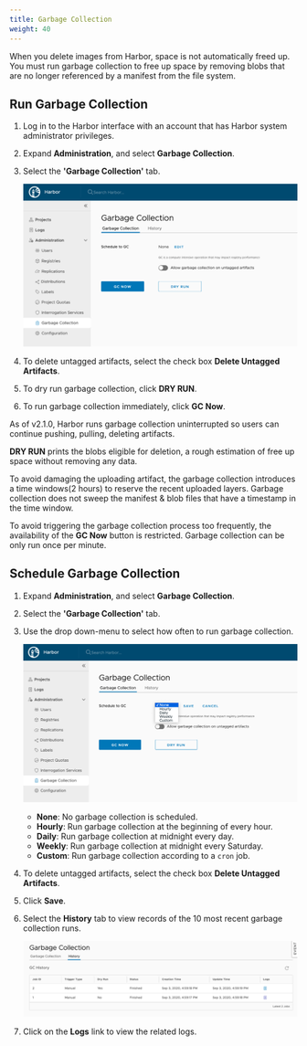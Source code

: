 ```yaml
---
title: Garbage Collection
weight: 40
---
```


When you delete images from Harbor, space is not automatically freed up. You must run garbage collection to free up space by removing blobs that are no longer referenced by a manifest from the file system.  

## Run Garbage Collection

1. Log in to the Harbor interface with an account that has Harbor system administrator privileges.
1. Expand **Administration**, and select **Garbage Collection**. 
1. Select the **'Garbage Collection'** tab.

    ![Garbage collection](../../img/garbage-collection.png)

1. To delete untagged artifacts, select the check box **Delete Untagged Artifacts**.
1. To dry run garbage collection, click **DRY RUN**. 
1. To run garbage collection immediately, click **GC Now**.

As of v2.1.0, Harbor runs garbage collection uninterrupted so users can continue pushing, pulling, deleting artifacts.

**DRY RUN** prints the blobs eligible for deletion, a rough estimation of free up space without removing any data. 

To avoid damaging the uploading artifact, the garbage collection introduces a time windows(2 hours) to reserve the recent uploaded layers. Garbage collection does not sweep the manifest & blob files that have a timestamp in the time window.

To avoid triggering the garbage collection process too frequently, the availability of the **GC Now** button is restricted. Garbage collection can be only run once per minute.

## Schedule Garbage Collection

1. Expand **Administration**, and select **Garbage Collection**. 
1. Select the **'Garbage Collection'** tab.
1. Use the drop down-menu to select how often to run garbage collection.

    ![Schedule garbage collection](../../img/gc-policy.png)

    * **None**: No garbage collection is scheduled.
    * **Hourly**: Run garbage collection at the beginning of every hour.
    * **Daily**: Run garbage collection at midnight every day.
    * **Weekly**: Run garbage collection at midnight every Saturday.
    * **Custom**: Run garbage collection according to a `cron` job.
    
1. To delete untagged artifacts, select the check box **Delete Untagged Artifacts**.     
1. Click **Save**.
1. Select the **History** tab to view records of the 10 most recent garbage collection runs.

    ![Garbage collection history](../../img/gc-history.png)

1. Click on the **Logs** link to view the related logs.
